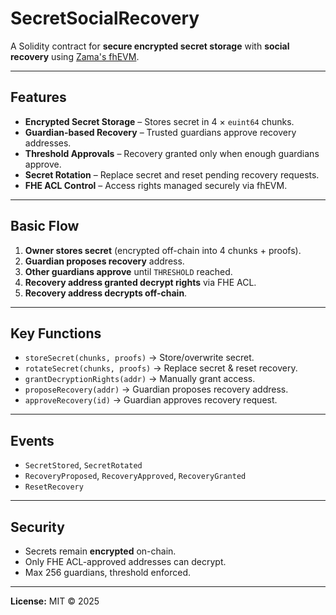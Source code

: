 # SecretSocialRecovery

A Solidity contract for **secure encrypted secret storage** with **social recovery** using [Zama's fhEVM](https://github.com/zama-ai/fhevm).

---

## Features
- **Encrypted Secret Storage** – Stores secret in 4 × `euint64` chunks.
- **Guardian-based Recovery** – Trusted guardians approve recovery addresses.
- **Threshold Approvals** – Recovery granted only when enough guardians approve.
- **Secret Rotation** – Replace secret and reset pending recovery requests.
- **FHE ACL Control** – Access rights managed securely via fhEVM.

---

## Basic Flow
1. **Owner stores secret** (encrypted off-chain into 4 chunks + proofs).
2. **Guardian proposes recovery** address.
3. **Other guardians approve** until `THRESHOLD` reached.
4. **Recovery address granted decrypt rights** via FHE ACL.
5. **Recovery address decrypts off-chain**.

---

## Key Functions
- `storeSecret(chunks, proofs)` → Store/overwrite secret.
- `rotateSecret(chunks, proofs)` → Replace secret & reset recovery.
- `grantDecryptionRights(addr)` → Manually grant access.
- `proposeRecovery(addr)` → Guardian proposes recovery address.
- `approveRecovery(id)` → Guardian approves recovery request.

---

## Events
- `SecretStored`, `SecretRotated`
- `RecoveryProposed`, `RecoveryApproved`, `RecoveryGranted`
- `ResetRecovery`

---

## Security
- Secrets remain **encrypted** on-chain.
- Only FHE ACL-approved addresses can decrypt.
- Max 256 guardians, threshold enforced.

---

**License:** MIT © 2025
